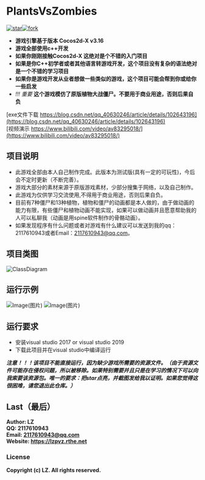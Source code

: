 # PlantsVsZombies
[![star](https://gitee.com/GITLZ/PlantsVsZombies/badge/star.svg?theme=dark)](https://gitee.com/GITLZ/PlantsVsZombies/stargazers)[![fork](https://gitee.com/GITLZ/PlantsVsZombies/badge/fork.svg?theme=dark)](https://gitee.com/GITLZ/PlantsVsZombies/members)
* **游戏引擎基于版本 Cocos2d-X v3.16**
* **游戏全部使用c++开发**
* **如果你刚刚接触Cocos2d-X 这绝对是个不错的入门项目**
* **如果是你C++初学者或者其他语言转游戏开发，这个项目没有复杂的语法绝对是一个不错的学习项目**
* **如果你是游戏开发从业者想做一些类似的游戏，这个项目可能会帮到你或给你一些启发**
* *!!! 重要*  **这个游戏模仿了原版植物大战僵尸。不要用于商业用途，否则后果自负**

[exe文件下载 https://blog.csdn.net/qq_40630246/article/details/102643196](https://blog.csdn.net/qq_40630246/article/details/102643196)<br>
[视频演示 https://www.bilibili.com/video/av83295018/](https://www.bilibili.com/video/av83295018/)<br>

## 项目说明 <br>
- 此游戏全部由本人自己制作完成。此版本为测试版(具有一定的可玩性)，今后会不定时更新（不断完善）。
- 游戏大部分的素材来源于原版游戏素材，少部分搜集于网络，以及自己制作。 
- 此游戏为仅供学习交流使用,不得用于商业用途，否则后果自负。
- 目前有7种僵尸和13种植物，植物和僵尸的动画都是本人做的，由于做动画的能力有限，有些僵尸和植物动画不能实现，如果可以做动画并且愿意帮助我的人可以私聊我（动画是用spine软件制作的骨骼动画）。
- 如果发现程序有什么问题或者对游戏有什么建议可以发送到我的qq：2117610943或者Email：2117610943@qq.com。

## 项目类图
![ClassDiagram](https://gitee.com/GITLZ/PlantsVsZombies/raw/master/ClassDiagram.png)

## 运行示例
![Image(图片)](https://gitee.com/GITLZ/PlantsVsZombies/raw/master/example.png)
![Image(图片)](https://gitee.com/GITLZ/PlantsVsZombies/raw/master/example1.png)

## 运行要求
* 安装visual studio 2017 or visual studio 2019
* 下载此项目并在visual studio中编译运行<br>

***注意！！！该项目不能直接运行，因为缺少游戏所需要的资源文件。（由于资源文件可能存在侵权问题，所以被移除。如果特别需要并且只是在学习的情况下可以向我索要该资源包。唯一的要求：把star点亮，并截图发给我以证明。如果您觉得这很困难，请您退出此仓库。）***

## Last（最后）
**Author: LZ** <br>
**QQ: 2117610943** <br>
**Email: 2117610943@qq.com** <br>
**Website: https://lzpvz.rthe.net** <br>

### License
**Copyright (c) LZ. All rights reserved.**
